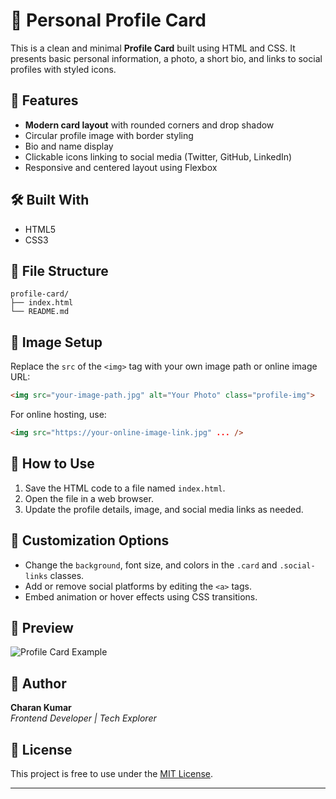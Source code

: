 # 👤 Personal Profile Card

This is a clean and minimal **Profile Card** built using HTML and CSS. It presents basic personal information, a photo, a short bio, and links to social profiles with styled icons.

## 🧱 Features

- **Modern card layout** with rounded corners and drop shadow
- Circular profile image with border styling
- Bio and name display
- Clickable icons linking to social media (Twitter, GitHub, LinkedIn)
- Responsive and centered layout using Flexbox

## 🛠️ Built With

- HTML5
- CSS3

## 📂 File Structure

```
profile-card/
├── index.html
└── README.md
```

## 📸 Image Setup

Replace the `src` of the `<img>` tag with your own image path or online image URL:

```html
<img src="your-image-path.jpg" alt="Your Photo" class="profile-img">
```

For online hosting, use:

```html
<img src="https://your-online-image-link.jpg" ... />
```

## 🚀 How to Use

1. Save the HTML code to a file named `index.html`.
2. Open the file in a web browser.
3. Update the profile details, image, and social media links as needed.

## 🔧 Customization Options

- Change the `background`, font size, and colors in the `.card` and `.social-links` classes.
- Add or remove social platforms by editing the `<a>` tags.
- Embed animation or hover effects using CSS transitions.

## 🎨 Preview

![Profile Card Example](https://via.placeholder.com/300x400.png?text=Profile+Card)

## 👤 Author

**Charan Kumar**  
*Frontend Developer | Tech Explorer*

## 📄 License

This project is free to use under the [MIT License](LICENSE).

---
